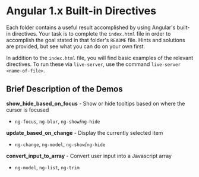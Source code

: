 # Angular 1.x Built-in Directives
Each folder contains a useful result accomplished by using Angular's built-in directives. Your task is to complete the `index.html` file in order to accomplish the goal stated in that folder's `README` file. Hints and solutions are provided, but see what you can do on your own first.

In addition to the `index.html` file, you will find basic examples of the relevant directives. To run these via `live-server`, use the command `live-server <name-of-file>`.

## Brief Description of the Demos
**show_hide_based_on_focus** - Show or hide tooltips based on where the cursor is focused
- `ng-focus`, `ng-blur`, `ng-show`/`ng-hide`

**update_based_on_change** - Display the currently selected item
- `ng-change`, `ng-model`, `ng-show`/`ng-hide`

**convert_input_to_array** - Convert user input into a Javascript array
- `ng-model`, `ng-list`, `ng-trim`
